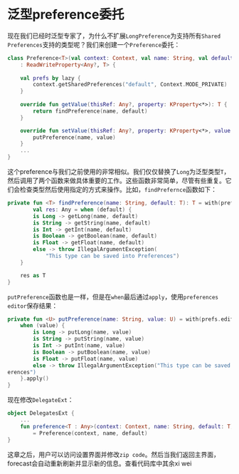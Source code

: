 # 泛型preference委托

现在我们已经时泛型专家了，为什么不扩展`LongPreference`为支持所有`Shared Preferences`支持的类型呢？我们来创建一个`Preference`委托：

```kotlin
class Preference<T>(val context: Context, val name: String, val default: T)
    : ReadWriteProperty<Any?, T> {
	
	val prefs by lazy {
	    context.getSharedPreferences("default", Context.MODE_PRIVATE)
    }
	
	override fun getValue(thisRef: Any?, property: KProperty<*>): T {
		return findPreference(name, default)
	}

	override fun setValue(thisRef: Any?, property: KProperty<*>, value: T) {
        putPreference(name, value)
    }
	...
}
```

这个preference与我们之前使用的非常相似。我们仅仅替换了`Long`为泛型类型`T`，然后调用了两个函数来做具体重要的工作。这些函数非常简单，尽管有些重复。它们会检查类型然后使用指定的方式来操作。比如，`findPrefernce`函数如下：

```kotlin
private fun <T> findPreference(name: String, default: T): T = with(prefs) {
        val res: Any = when (default) {
        is Long -> getLong(name, default)
        is String -> getString(name, default)
        is Int -> getInt(name, default)
        is Boolean -> getBoolean(name, default)
        is Float -> getFloat(name, default)
        else -> throw IllegalArgumentException(
            "This type can be saved into Preferences")
    }

	res as T
}
```

`putPreference`函数也是一样，但是在`when`最后通过`apply`，使用`preferences editor`保存结果：

```kotlin
private fun <U> putPreference(name: String, value: U) = with(prefs.edit()) {
    when (value) {
        is Long -> putLong(name, value)
        is String -> putString(name, value)
        is Int -> putInt(name, value)
        is Boolean -> putBoolean(name, value)
        is Float -> putFloat(name, value)
        else -> throw IllegalArgumentException("This type can be saved into Pref\
erences")
    }.apply()
}
```

现在修改`DelegateExt`：

```kotlin
object DelegatesExt {
	...
	fun preference<T : Any>(context: Context, name: String, default: T)
	    = Preference(context, name, default)
}
```

这章之后，用户可以访问设置界面并修改`zip code`。然后当我们返回主界面，forecast会自动重新刷新并显示新的信息。查看代码库中其余xi wei